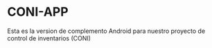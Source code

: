 # CONI-APP
Esta es la version de complemento Android para nuestro proyecto de control de inventarios (CONI)
